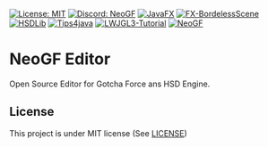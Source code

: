 [![License: MIT](https://img.shields.io/badge/License-MIT-A31F34.svg)](https://github.com/Virtual-World-RE/NeoGF-Editor/LICENSE) 
[![Discord: NeoGF](https://img.shields.io/discord/965953999201271818?label=NeoGF&logo=discord&logoColor=ffffff&color=7389D8&labelColor=6A7EC2)](https://discord.gg/25YUhftWx7)
[![JavaFX](https://img.shields.io/badge/JavaFX-brightgreen)](https://openjfx.io/)
[![FX-BordelessScene](https://img.shields.io/badge/FX--BorderlessScene-4.4.0-yellow)](https://github.com/goxr3plus/FX-BorderlessScene)
[![HSDLib](https://img.shields.io/badge/HSDLib-1.0.0-purple)](https://github.com/Ploaj/HSDLib)
[![Tips4java](https://img.shields.io/badge/Tips4java-ComponentResizer-blue)](https://github.com/tips4java/tips4java)
[![LWJGL3-Tutorial](https://img.shields.io/badge/LWJGL3-Tutorial-red)](https://img.shields.io/badge/LWJGL3-Tutorial-red)
[![NeoGF](https://img.shields.io/badge/NeoGF-1.0%20SNAPSHOT-orange)](https://img.shields.io/badge/NeoGF-1.0%20SNAPSHOT-orange)

# NeoGF Editor
Open Source Editor for Gotcha Force ans HSD Engine.


## License

This project is under MIT license (See [LICENSE](https://github.com/Virtual-World-RE/NeoGF-Editor/LICENSE))
